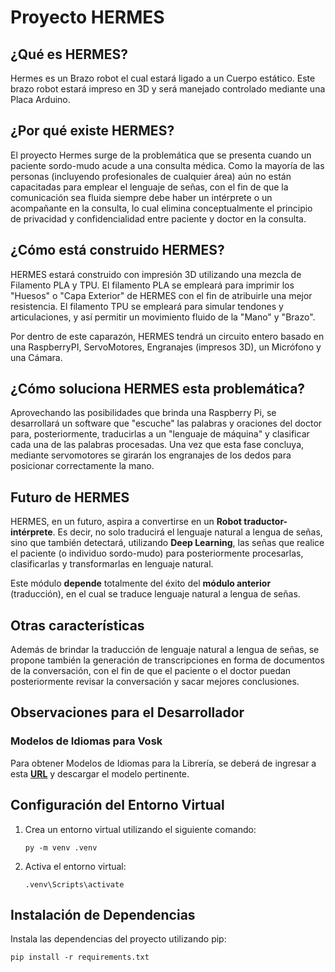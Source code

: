 # Proyecto HERMES

## ¿Qué es HERMES?
Hermes es un Brazo robot el cual estará ligado a un Cuerpo estático. Este brazo robot estará impreso en 3D y será manejado controlado mediante una Placa Arduino.

## ¿Por qué existe HERMES?
El proyecto Hermes surge de la problemática que se presenta cuando un paciente sordo-mudo acude a una consulta médica. Como la mayoría de las personas (incluyendo profesionales de cualquier área) aún no están capacitadas para emplear el lenguaje de señas, con el fin de que la comunicación sea fluida siempre debe haber un intérprete o un acompañante en la consulta, lo cual elimina conceptualmente el principio de privacidad y confidencialidad entre paciente y doctor en la consulta.

## ¿Cómo está construido HERMES?
HERMES estará construido con impresión 3D utilizando una mezcla de Filamento PLA y TPU. El filamento PLA se empleará para imprimir los "Huesos" o "Capa Exterior" de HERMES con el fin de atribuirle una mejor resistencia. El filamento TPU se empleará para simular tendones y articulaciones, y así permitir un movimiento fluido de la "Mano" y "Brazo".

Por dentro de este caparazón, HERMES tendrá un circuito entero basado en una RaspberryPI, ServoMotores, Engranajes (impresos 3D), un Micrófono y una Cámara.

## ¿Cómo soluciona HERMES esta problemática?
Aprovechando las posibilidades que brinda una Raspberry Pi, se desarrollará un software que "escuche" las palabras y oraciones del doctor para, posteriormente, traducirlas a un "lenguaje de máquina" y clasificar cada una de las palabras procesadas. Una vez que esta fase concluya, mediante servomotores se girarán los engranajes de los dedos para posicionar correctamente la mano.

## Futuro de HERMES
HERMES, en un futuro, aspira a convertirse en un **Robot traductor-intérprete**. Es decir, no solo traducirá el lenguaje natural a lengua de señas, sino que también detectará, utilizando **Deep Learning**, las señas que realice el paciente (o individuo sordo-mudo) para posteriormente procesarlas, clasificarlas y transformarlas en lenguaje natural.

Este módulo **depende** totalmente del éxito del **módulo anterior** (traducción), en el cual se traduce lenguaje natural a lengua de señas.

## Otras características
Además de brindar la traducción de lenguaje natural a lengua de señas, se propone también la generación de transcripciones en forma de documentos de la conversación, con el fin de que el paciente o el doctor puedan posteriormente revisar la conversación y sacar mejores conclusiones.

## Observaciones para el Desarrollador
### Modelos de Idiomas para Vosk
Para obtener Modelos de Idiomas para la Librería, se deberá de ingresar a esta **[URL](https://alphacephei.com/vosk/models)** y descargar el modelo pertinente.

## Configuración del Entorno Virtual

1. Crea un entorno virtual utilizando el siguiente comando:
    ```
    py -m venv .venv
    ```

2. Activa el entorno virtual:
    ```
    .venv\Scripts\activate
    ```

## Instalación de Dependencias

Instala las dependencias del proyecto utilizando pip:

    pip install -r requirements.txt
